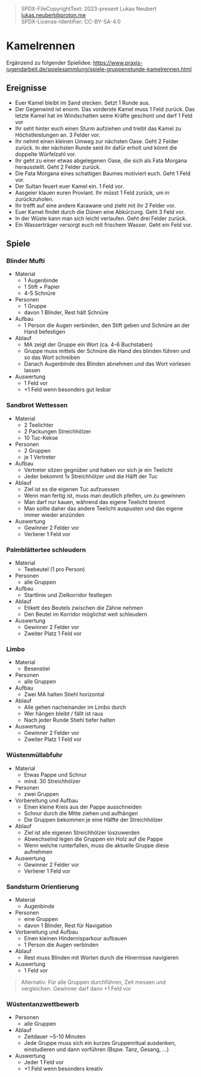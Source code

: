> SPDX-FileCopyrightText: 2023-present Lukas Neubert <lukas.neubert@proton.me><br>
> SPDX-License-Identifier: CC-BY-SA-4.0

# Kamelrennen
Ergänzend zu folgender Spielidee: https://www.praxis-jugendarbeit.de/spielesammlung/spiele-gruppenstunde-kamelrennen.html

## Ereignisse
- Euer Kamel bleibt im Sand stecken. Setzt 1 Runde aus.
- Der Gegenwind ist enorm. Das vorderste Kamel muss 1 Feld zurück.
  Das letzte Kamel hat im Windschatten seine Kräfte geschont und darf 1 Feld vor
- Ihr seht hinter euch einen Sturm aufziehen und treibt das Kamel zu Höchstleistungen an.
  3 Felder vor.
- Ihr nehmt einen kleinen Umweg zur nächsten Oase. Geht 2 Felder zurück.
  In der nächsten Runde seid ihr dafür erholt und könnt die doppelte Würfelzahl vor.
- Ihr geht zu einer etwas abgelegenen Oase, die sich als Fata Morgana herausstellt. Geht 2 Felder zurück.
- Die Fata Morgana eines schattigen Baumes motiviert euch. Geht 1 Feld vor.
- Der Sultan feuert euer Kamel ein. 1 Feld vor.
- Aasgeier klauen euren Proviant. Ihr müsst 1 Feld zurück, um in zurückzuholen.
- Ihr trefft auf eine andere Karawane und zieht mit ihr 2 Felder vor.
- Euer Kamel findet durch die Dünen eine Abkürzung. Geht 3 Feld vor.
- In der Wüste kann man sich leicht verlaufen. Geht drei Felder zurück.
- Ein Wasserträger versorgt euch mit frischem Wasser. Geht ein Feld vor.

## Spiele
### Blinder Mufti
- Material
  - 1 Augenbinde
  - 1 Stift + Papier
  - 4-5 Schnüre
- Personen
  - 1 Gruppe
  - davon 1 Blinder, Rest hält Schnüre
- Aufbau
  - 1 Person die Augen verbinden, den Stift geben und Schnüre an der Hand befestigen
- Ablauf
  - MA zeigt der Gruppe ein Wort (ca. 4-6 Buchstaben)
  - Gruppe muss mittels der Schnüre die Hand des blinden führen und so das Wort schreiben
  - Danach Augenbinde des Blinden abnehmen und das Wort vorlesen lassen
- Auswertung
  - 1 Feld vor
  - +1 Feld wenn besonders gut lesbar

### Sandbrot Wettessen
- Material
  - 2 Teelichter
  - 2 Packungen Streichhölzer
  - 10 Tuc-Kekse
- Personen
  - 2 Gruppen
  - je 1 Vertreter
- Aufbau
  - Vertreter sitzen gegnüber und haben vor sich je ein Teelicht
  - Jeder bekommt 1x Streichhölzer und die Hälft der Tuc
- Ablauf
  - Ziel ist es die eigenen Tuc aufzuessen
  - Wenn man fertig ist, muss man deutlich pfeifen, um zu gewinnen
  - Man darf nur kauen, während das eigene Teelicht brennt
  - Man sollte daher das andere Teelicht auspusten und das eigene immer wieder anzünden
- Auswertung
  - Gewinner 2 Felder vor
  - Verlierer 1 Feld vor

### Palmblättertee schleudern
- Material
  - Teebeutel (1 pro Person)
- Personen
  - alle Gruppen
- Aufbau
  - Startlinie und Zielkorridor festlegen
- Ablauf
  - Etikett des Beutels zwischen die Zähne nehmen
  - Den Beutel im Korridor möglichst weit schleudern
- Auswertung
  - Gewinner 2 Felder vor
  - Zweiter Platz 1 Feld vor

### Limbo
- Material
  - Besenstiel
- Personen
  - alle Gruppen
- Aufbau
  - Zwei MA halten Stiehl horizontal
- Ablauf
  - Alle gehen nacheinander im Limbo durch
  - Wer hängen bleibt / fällt ist raus
  - Nach jeder Runde Stiehl tiefer halten
- Auswertung
  - Gewinner 2 Felder vor
  - Zweiter Platz 1 Feld vor

### Wüstenmüllabfuhr
- Material
  - Etwas Pappe und Schnur
  - mind. 30 Streichhölzer
- Personen
  - zwei Gruppen
- Vorbereitung und Aufbau
  - Einen kleine Kreis aus der Pappe ausschneiden
  - Schnur durch die Mitte ziehen und aufhängen
  - Die Gruppen bekommen je eine Hälfte der Streichhölzer
- Ablauf
  - Ziel ist alle eigenen Streichhölzer loszuwerden
  - Abwechselnd legen die Gruppen ein Holz auf die Pappe
  - Wenn welche runterfallen, muss die aktuelle Gruppe diese aufnehmen
- Auswertung
  - Gewinner 2 Felder vor
  - Verlierer 1 Feld vor

### Sandsturm Orientierung
- Material
  - Augenbinde
- Personen
  - eine Gruppen
  - davon 1 Blinder, Rest für Navigation
- Vorbereitung und Aufbau
  - Einen kleinen Hindernisparkour aufbauen
  - 1 Person die Augen verbinden
- Ablauf
  - Rest muss Blinden mit Worten durch die Hinernisse navigieren
- Auswertung
  - 1 Feld vor

> Alternativ: Für alle Gruppen durchführen, Zeit messen und vergleichen. Gewinner darf dann +1 Feld vor

### Wüstentanzwettbewerb
- Personen
  - alle Gruppen
- Ablauf
  - Zeitdauer ~5-10 Minuten
  - Jede Gruppe muss sich ein kurzes Gruppenritual ausdenken, einstudieren und dann vorführen (Bspw. Tanz, Gesang, ...)
- Auswertung
  - Jeder 1 Feld vor
  - +1 Feld wenn besonders kreativ
